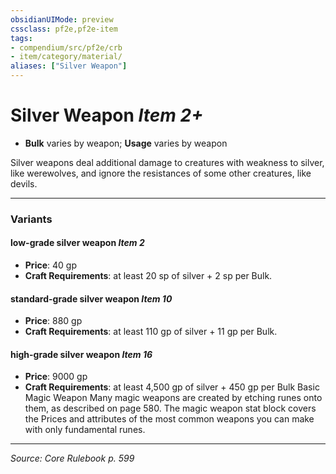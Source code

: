 ```yaml
---
obsidianUIMode: preview
cssclass: pf2e,pf2e-item
tags:
- compendium/src/pf2e/crb
- item/category/material/
aliases: ["Silver Weapon"]
---
```

# Silver Weapon *Item 2+*  

- **Bulk** varies by weapon; **Usage** varies by weapon

Silver weapons deal additional damage to creatures with weakness to silver, like werewolves, and ignore the resistances of some other creatures, like devils.

---

### Variants

#### low-grade silver weapon *Item 2*

- **Price**: 40 gp
- **Craft Requirements**: at least 20 sp of silver + 2 sp per Bulk.

#### standard-grade silver weapon *Item 10*

- **Price**: 880 gp
- **Craft Requirements**: at least 110 gp of silver + 11 gp per Bulk.

#### high-grade silver weapon *Item 16*

- **Price**: 9000 gp
- **Craft Requirements**: at least 4,500 gp of silver + 450 gp per Bulk Basic Magic Weapon Many magic weapons are created by etching runes onto them, as described on page 580. The magic weapon stat block covers the Prices and attributes of the most common weapons you can make with only fundamental runes.

---
*Source: Core Rulebook p. 599*